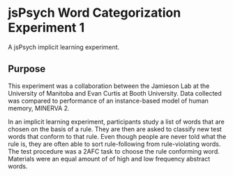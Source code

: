 # jsPsych Word Categorization Experiment 1
A jsPsych implicit learning experiment.

## Purpose

This experiment was a collaboration between the Jamieson Lab at the University of Manitoba and Evan Curtis at Booth University. Data collected was compared to performance of an instance-based model of human memory, MINERVA 2.

In an implicit learning experiment, participants study a list of words that are chosen on the basis of a rule. They are then are asked to classify new test words that conform to that rule. Even though people are never told what the rule is, they are often able to sort rule-following from rule-violating words. 
The test procedure was a 2AFC task to choose the rule conforming word. Materials were an equal amount of of high and low frequency abstract words.
